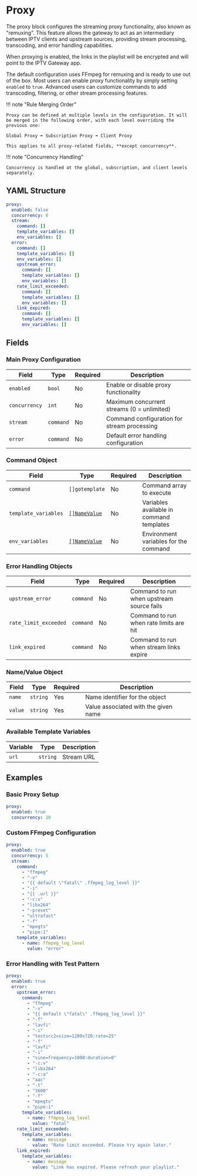 # Proxy

The proxy block configures the streaming proxy functionality, also known as "remuxing".
This feature allows the gateway to act as an intermediary between IPTV clients and upstream sources, providing stream
processing, transcoding, and error handling capabilities.

When proxying is enabled, the links in the playlist will be encrypted and will point to the IPTV Gateway app.

The default configuration uses FFmpeg for remuxing and is ready to use out of the box. Most users can enable proxy
functionality by simply setting `enabled` to `true`. Advanced users can customize commands to add transcoding,
filtering, or other stream processing features.

!!! note "Rule Merging Order"

    Proxy can be defined at multiple levels in the configuration. It will be merged in the following order, with each level overriding the previous one:

    Global Proxy ➡ Subscription Proxy ➡ Client Proxy

    This applies to all proxy-related fields, **except concurrency**.

!!! note "Concurrency Handling"

    Concurrency is handled at the global, subscription, and client levels separately.

## YAML Structure

```yaml
proxy:
  enabled: false
  concurrency: 0
  stream:
    command: []
    template_variables: []
    env_variables: []
  error:
    command: []
    template_variables: []
    env_variables: []
    upstream_error:
      command: []
      template_variables: []
      env_variables: []
    rate_limit_exceeded:
      command: []
      template_variables: []
      env_variables: []
    link_expired:
      command: []
      template_variables: []
      env_variables: []
```

## Fields

### Main Proxy Configuration

| Field         | Type      | Required | Description                                 |
|---------------|-----------|----------|---------------------------------------------|
| `enabled`     | `bool`    | No       | Enable or disable proxy functionality       |
| `concurrency` | `int`     | No       | Maximum concurrent streams (0 = unlimited)  |
| `stream`      | `command` | No       | Command configuration for stream processing |
| `error`       | `command` | No       | Default error handling configuration        |

### Command Object

| Field                | Type                               | Required | Description                              |
|----------------------|------------------------------------|----------|------------------------------------------|
| `command`            | `[]gotemplate`                     | No       | Command array to execute                 |
| `template_variables` | [`[]NameValue`](#namevalue-object) | No       | Variables available in command templates |
| `env_variables`      | [`[]NameValue`](#namevalue-object) | No       | Environment variables for the command    |

### Error Handling Objects

| Field                 | Type      | Required | Description                               |
|-----------------------|-----------|----------|-------------------------------------------|
| `upstream_error`      | `command` | No       | Command to run when upstream source fails |
| `rate_limit_exceeded` | `command` | No       | Command to run when rate limits are hit   |
| `link_expired`        | `command` | No       | Command to run when stream links expire   |

### Name/Value Object

| Field   | Type     | Required | Description                          |
|---------|----------|----------|--------------------------------------|
| `name`  | `string` | Yes      | Name identifier for the object       |
| `value` | `string` | Yes      | Value associated with the given name |

### Available Template Variables

| Variable | Type     | Description |
|----------|----------|-------------|
| `url`    | `string` | Stream URL  |

## Examples

### Basic Proxy Setup

```yaml
proxy:
  enabled: true
  concurrency: 10
```

### Custom FFmpeg Configuration

```yaml
proxy:
  enabled: true
  concurrency: 5
  stream:
    command:
      - "ffmpeg"
      - "-v"
      - "{{ default \"fatal\" .ffmpeg_log_level }}"
      - "-i"
      - "{{ .url }}"
      - "-c:v"
      - "libx264"
      - "-preset"
      - "ultrafast"
      - "-f"
      - "mpegts"
      - "pipe:1"
    template_variables:
      - name: ffmpeg_log_level
        value: "error"
```

### Error Handling with Test Pattern

```yaml
proxy:
  enabled: true
  error:
    upstream_error:
      command:
        - "ffmpeg"
        - "-v"
        - "{{ default \"fatal\" .ffmpeg_log_level }}"
        - "-f"
        - "lavfi"
        - "-i"
        - "testsrc2=size=1280x720:rate=25"
        - "-f"
        - "lavfi"
        - "-i"
        - "sine=frequency=1000:duration=0"
        - "-c:v"
        - "libx264"
        - "-c:a"
        - "aac"
        - "-t"
        - "3600"
        - "-f"
        - "mpegts"
        - "pipe:1"
      template_variables:
        - name: ffmpeg_log_level
          value: "fatal"
    rate_limit_exceeded:
      template_variables:
        - name: message
          value: "Rate limit exceeded. Please try again later."
    link_expired:
      template_variables:
        - name: message
          value: "Link has expired. Please refresh your playlist."
```